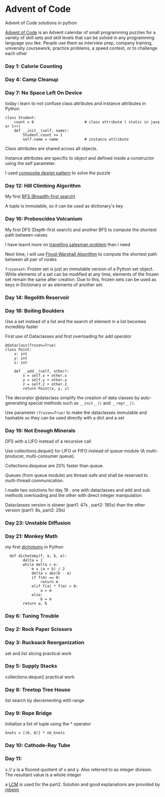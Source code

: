 # Advent of Code
Advent of Code solutions in python  

[Advent of Code][aoc-about]   is an Advent calendar of small programming puzzles for a variety of skill sets and skill levels that can be solved in any programming language you like. People use them as interview prep, company training, university coursework, practice problems, a speed contest, or to challenge each other

### Day 1: Calorie Counting 

### Day 4: Camp Cleanup

### Day 7: No Space Left On Device
today i learn to not confuse class attributes and instance attributes in Python
```
class Student:
    count = 0                       # class attribute ( static in java or C++)
    def __init__(self, name):
        Student.count += 1   
        self.name = name            # instance attribute
```
Class attributes are shared across all objects.

Instance attributes are specific to object and defined inside a constructor using the self parameter.

I used [composite design pattern][composite design pattern] to solve the puzzle

### Day 12: Hill Climbing Algorithm
My first [BFS (Breadth-first search)][graph]

A tuple is immutable, so it can be used as dictionary's key

### Day 16: Proboscidea Volcanium
My first DFS (Depth-first search) and another BFS to compute the shortest path between valves

I have learnt more on [travelling salesman problem][travelling salesman] than i need 

Next time, i will use [Floyd-Warshall Algorithm][graph algorithms] to compute the shortest path between all pair of nodes 

`frozenset`: Frozen set is just an immutable version of a Python set object. While elements of a set can be modified at any time, elements of the frozen set remain the same after creation.
Due to this, frozen sets can be used as keys in Dictionary or as elements of another set.

### Day 14: Regolith Reservoir

### Day 18: Boiling Boulders
Use a set instead of a list and the search of element in a list becomes incredibly faster

First use of Dataclasses and first overloading for add operator
```
@dataclass(frozen=True)
class Point:
    x: int
    y: int
    z: int

    def __add__(self, other):
        x = self.x + other.x
        y = self.y + other.y
        z = self.z + other.z
        return Point(x, y, z)
```
The decorator @dataclass simplify the creation of data classes by auto-generating special 
methods such as `__init__()` and `__repr__()`. 

Use parameter `(frozen=True)` to make the dataclasses immutable and hashable so they can be used directly 
with a dict and a set

### Day 19: Not Enough Minerals
DFS with a LIFO instead of a recursive call

Use collections.deque() for LIFO or FIFO instead of queue module (A multi-producer, multi-consumer queue).

Collections.dequeue are 20% faster than queue. 

Queues (from queue module) are thread-safe and shall be reserved to multi-thread communication. 

I made two solutions for day 19 : one with dataclasses and add and sub methods overloading
and the other with direct integer manipulation

Dataclasses version is slower (part1: 47s , part2: 185s) than the other version (part1: 8s, part2: 29s)

### Day 23: Unstable Diffusion

### Day 21: Monkey Math
my first [dichotomy][dichotomy] in Python
```
  def dichotomy(f, a, b, e):
        delta = 1
        while delta > e:
            m = (a + b) / 2
            delta = abs(b - a)
            if f(m) == 0:
                return m
            elif f(a) * f(m) > 0:
                a = m
            else:
                b = m
        return a, b
```

### Day 6: Tuning Trouble

### Day 2: Rock Paper Scissors

### Day 3: Rucksack Reorganization
set and list slicing practical work

### Day 5: Supply Stacks
collections.deque() practical work

### Day 8: Treetop Tree House
list search by decrementing with range 

### Day 9: Rope Bridge
Initialize a list of tuple using the * operator
```
knots = [(0, 0)] * nb_knots
```

### Day 10: Cathode-Ray Tube

### Day 11:

x // y  is a floored quotient of x and y. Also referred to as integer division. 
The resultant value is a whole integer

a [LCM][LCM] is used for the part2. Solution and good explanations are provided by [mbeim][mbeim day11]





[aoc-about]:   https://adventofcode.com/2022/about
[composite design pattern]: https://refactoring.guru/design-patterns/composite/python/example#lang-features
[graph]: https://zestedesavoir.com/tutoriels/681/a-la-decouverte-des-algorithmes-de-graphe/727_bases-de-la-theorie-des-graphes/3352_graphes-et-representation-de-graphe/
[travelling salesman]: https://interstices.info/le-probleme-du-voyageur-de-commerce/
[graph algorithms]: https://iq.opengenus.org/list-of-graph-algorithms/
[dichotomy]: https://cpge.frama.io/fiches-cpge/Python/R%C3%A9solution%20f%28x%29%3D0/Dichotomie/
[LCM]: https://en.wikipedia.org/wiki/Least_common_multiple
[mbeim day11]: https://github.com/mebeim/aoc/tree/master/2022#day-11---monkey-in-the-middle